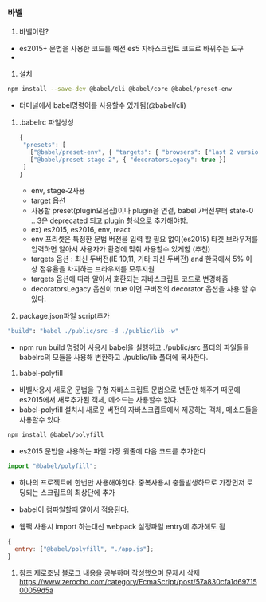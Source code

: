 ### 바벨

1. 바벨이란?

- es2015+ 문법을 사용한 코드를 예전 es5 자바스크립트 코드로 바꿔주는 도구
-

1. 설치

```bash
npm install --save-dev @babel/cli @babel/core @babel/preset-env
```

- 터미널에서 babel명령어를 사용할수 있게됨(@babel/cli)

1. .babelrc 파일생성

   ```javascript
   {
    "presets": [
      ["@babel/preset-env", { "targets": { "browsers": ["last 2 versions", ">= 5% in KR"] } }],
      ["@babel/preset-stage-2", { "decoratorsLegacy": true }]
    ]
   }
   ```

   - env, stage-2사용
   - target 옵션
   - 사용할 preset(plugin모음집)이나 plugin을 연결, babel 7버전부터 state-0 .. 3은 deprecated 되고 plugin 형식으로 추가해야함.
   - ex) es2015, es2016, env, react
   - env 프리셋은 특정한 문법 버전을 입력 할 필요 없이(es2015) 타겟 브라우저를 입력하면 알아서 사용자가 환경에 맞춰 사용할수 있게함 (추천)
   - targets 옵션 : 최신 두버전(IE 10,11, 기타 최신 두버전) and 한국에서 5% 이상 점유율을 차지하는 브라우저를 모두지원
   - targets 옵션에 따라 알아서 호환되는 자바스크립트 코드로 변경해줌
   - decoratorsLegacy 옵션이 true 이면 구버전의 decorator 옵션을 사용 할 수 있다.

1. package.json파일 script추가

```bash
"build": "babel ./public/src -d ./public/lib -w"
```

- npm run build 명령어 사용시 babel을 실행하고 ./public/src 폴더의 파일들을 babelrc의 모듈을 사용해 변환하고 ./public/lib 폴더에 복사한다.

1. babel-polyfill

- 바벨사용시 새로운 문법을 구형 자바스크립트 문법으로 변환만 해주기 때문에 es2015에서 새로추가된 객체, 메소드는 사용할수 없다.
- babel-polyfill 설치시 새로운 버전의 자바스크립트에서 제공하는 객체, 메소드들을 사용할수 있다.

```bash
npm install @babel/polyfill
```

- es2015 문법을 사용하는 파일 가장 윗줄에 다음 코드를 추가한다

```javascript
import "@babel/polyfill";
```

- 하나의 프로젝트에 한번만 사용해야한다. 중복사용시 충돌발생하므로 가장먼저 로딩되는 스크립트의 최상단에 추가
- babel이 컴파일할때 알아서 적용된다.

- 웹팩 사용시 import 하는대신 webpack 설정파일 entry에 추가해도 됨

```javascript
{
  entry: ["@babel/polyfill", "./app.js"];
}
```

1. 참조
   제로초님 블로그 내용을 공부하며 작성했으며 문제시 삭제
   https://www.zerocho.com/category/EcmaScript/post/57a830cfa1d6971500059d5a
